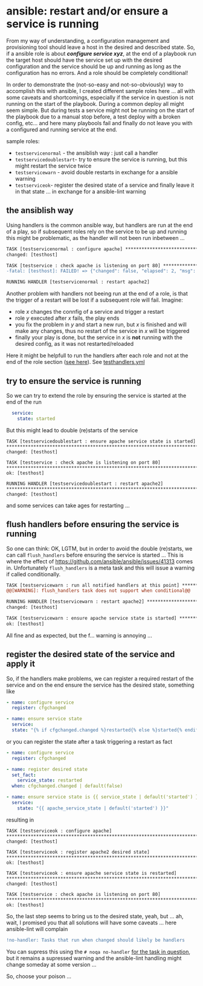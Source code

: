 # ansible: restart and/or ensure a service is running

From my way of understanding, a configuration management and provisioning tool should leave a host in the desired and described state.
So, if a ansible role is about ***configure service xyz***, at the end of a playbook run the target host should have the service set up with the desired configuration and the service should be up and running as long as the configuration has no errors. And a role should be completely conditional!

In order to demonstrate the (not-so-easy and not-so-obviously) way to accomplish this with ansible, I created different sample roles here ... all with some caveats and shortcomings, especially if the service in question is not running on the start of the playbook.
During a common deploy all might seem simple. But during tests a service might not be running on the start of the playbook due to a manual stop before, a test deploy with a broken config, etc... and here many playbools fail and finally do not leave you with a configured and running service at the end.

sample roles:
 * `testservicenormal` - the ansiblish way : just call a handler
 * `testservicedoublestart`- try to ensure the service is running, but this might restart the service twice
 * `testservicewarn` - avoid double restarts in exchange for a ansible warning
 * `testserviceok`- register the desired state of a service and finally leave it in that state ... in exchange for a ansible-lint warning

## the ansiblish way
Using handlers is the common ansible way, but handlers are run at the end of a play, so if subsequent roles rely on the service to be up and running this might be problematic, as the handler will not been run inbetween ...
```diff
TASK [testservicenormal : configure apache] ***********************************************************************************************************************************************************************
changed: [testhost]

TASK [testservice : check apache is listening on port 80] *********************************************************************************************************************************************************
-fatal: [testhost]: FAILED! => {"changed": false, "elapsed": 2, "msg": "Timeout waiting for 80 to respond"}

RUNNING HANDLER [testservicenormal : restart apache2]
```

Another problem with handlers not beeing run at the end of a role, is that the trigger of a restart will be lost if a subsequent role will fail. Imagine:
 * role _x_ changes the connfig of a service and trigger a restart
 * role _y_ executed after _x_ fails, the play ends
 * you fix the problem in _y_ and start a new run, but _x_ is finished and will make any changes, thus no restart of the service in _x_ will be triggered
 * finally your play is done, but the service in _x_ is **not** running with the desired config, as it was not restarted/reloaded

Here it might be helpfull to run the handlers after each role and not at the end of the role section ([see here](https://docs.ansible.com/ansible/latest/user_guide/playbooks_handlers.html#controlling-when-handlers-run)). See [testhandlers.yml](testhandlers.yml)

## try to ensure the service is running
So we can try to extend the role by ensuring the service is started at the end of the run
```yaml
  service:
    state: started
```
But this might lead to double (re)starts of the service
```
TASK [testservicedoublestart : ensure apache service state is started] ********************************************************************************************************************************************
changed: [testhost]

TASK [testservice : check apache is listening on port 80] *********************************************************************************************************************************************************
ok: [testhost]

RUNNING HANDLER [testservicedoublestart : restart apache2] ********************************************************************************************************************************************************
changed: [testhost]
```
and some services can take ages for restarting ...

## flush handlers before ensuring the service is running
So one can think: OK, LGTM, but in order to avoid the double (re)starts, we can call `flush_handlers` before ensuring the service is started ...
This is where the effect of https://github.com/ansible/ansible/issues/41313 comes in.
Unfortunately `flush_handlers` is a meta task and this will issue a warning if called conditionally.
```diff
TASK [testservicewarn : run all notified handlers at this point] **************************************************************************************************************************************************
@@[WARNING]: flush_handlers task does not support when conditional@@

RUNNING HANDLER [testservicewarn : restart apache2] ***************************************************************************************************************************************************************
changed: [testhost]

TASK [testservicewarn : ensure apache service state is started] ***************************************************************************************************************************************************
ok: [testhost]
```
All fine and as expected, but the f... warning is annoying ...

## register the desired state of the service and apply it
So, if the handlers make problems, we can register a required restart of the service and on the end ensure the service has the desired state, something like
```yaml
- name: configure service
  register: cfgchanged

- name: ensure service state
  service:
  state: "{% if cfgchanged.changed %}restarted{% else %}started{% endif %}"
```
or you can register the state after a task triggering a restart as fact
```yaml
- name: configure service
  register: cfgchanged

- name: register desired state
  set_fact:
    service_state: restarted
  when: cfgchanged.changed | default(false)

- name: ensure service state is {{ service_state | default('started') }}
  service:
    state: "{{ apache_service_state | default('started') }}"
```
resulting in
```
TASK [testserviceok : configure apache] ***************************************************************************************************************************************************************************
changed: [testhost]

TASK [testserviceok : register apache2 desired state] *************************************************************************************************************************************************************
ok: [testhost]

TASK [testserviceok : ensure apache service state is restarted] ***************************************************************************************************************************************************
changed: [testhost]

TASK [testservice : check apache is listening on port 80] *********************************************************************************************************************************************************
ok: [testhost]
```

So, the last step seems to bring us to the desired state, yeah, but ... ah, wait, I promised you that all solutions will have some caveats ... here ansible-lint will complain
```diff
!no-handler: Tasks that run when changed should likely be handlers
```

You can supress this using the `# noqa no-handler` [for the task in question](roles/testserviceok/tasks/main.yml#L41), but it remains a supressed warning and the ansible-lint handling might change someday at some version ...

So, choose your poison ...

